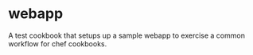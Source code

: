 # webapp

A test cookbook that setups up a sample webapp to exercise a common workflow for chef cookbooks.
